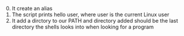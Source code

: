 0. It create an alias
1. The script prints hello user, where user is the current Linux user
3. It add a dirctory to our PATH and directory added should be the last directory the shells looks into when looking for a program